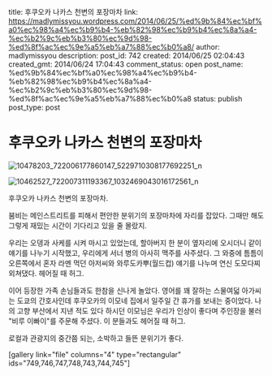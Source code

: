 title: 후쿠오카 나카스 천변의 포장마차
link: https://madlymissyou.wordpress.com/2014/06/25/%ed%9b%84%ec%bf%a0%ec%98%a4%ec%b9%b4-%eb%82%98%ec%b9%b4%ec%8a%a4-%ec%b2%9c%eb%b3%80%ec%9d%98-%ed%8f%ac%ec%9e%a5%eb%a7%88%ec%b0%a8/
author: madlymissyou
description: 
post_id: 742
created: 2014/06/25 02:04:43
created_gmt: 2014/06/24 17:04:43
comment_status: open
post_name: %ed%9b%84%ec%bf%a0%ec%98%a4%ec%b9%b4-%eb%82%98%ec%b9%b4%ec%8a%a4-%ec%b2%9c%eb%b3%80%ec%9d%98-%ed%8f%ac%ec%9e%a5%eb%a7%88%ec%b0%a8
status: publish
post_type: post

# 후쿠오카 나카스 천변의 포장마차

![10478203_722006177860147_5229710308177692251_n](http://madlymissyou.files.wordpress.com/2014/06/10478203_722006177860147_5229710308177692251_n.jpg?w=611)

![10462527_722007311193367_1032469043016172561_n](http://madlymissyou.files.wordpress.com/2014/06/10462527_722007311193367_1032469043016172561_n.jpg?w=611)

후쿠오카 나카스 천변의 포장마차.

붐비는 메인스트리트를 피해서 편안한 분위기의 포장마차에 자리를 잡았다. 그때만 해도 그렇게 재밌는 시간이 기다리고 있을 줄 몰랐지.

우리는 오뎅과 사케를 시켜 마시고 있었는데, 할아버지 한 분이 옆자리에 오시더니 같이 얘기를 나누기 시작했고, 우리에게 서너 병의 아사히 맥주를 사주셨다. 그 와중에 틈틈이 오른쪽에서 혼자 라멘 먹던 아저씨와 와루도카뿌(월드컵) 얘기를 나누며 연신 도모다찌 외쳐댔다. 헤어질 때 허그.

이어 등장한 가족 손님들과도 한참을 신나게 놀았다. 영어를 꽤 잘하는 스물여덟 아가씨는 도쿄의 간호사인데 후쿠오카의 이모네 집에서 일주일 간 휴가를 보내는 중이었다. 나의 고향 부산에서 지낸 적도 있다 하시던 이모님은 우리가 인상이 좋다며 주인장을 불러 "비루 이빠이"를 주문해 주셨다. 이 분들과도 헤어질 때 허그.

로컬과 관광지의 중간쯤 되는, 소박하고 들뜬 분위기가 좋다.

[gallery link="file" columns="4" type="rectangular" ids="749,746,747,748,743,744,745"] 

[ ](https://madlymissyou.files.wordpress.com/2014/06/10500455_722007747859990_182890031481310767_n.jpg)